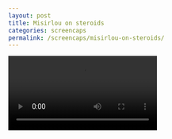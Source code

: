 ```yaml
---
layout: post
title: Misirlou on steroids
categories: screencaps
permalink: /screencaps/misirlou-on-steroids/
---
```


<video controls>
  <source src="https://www.dropbox.com/s/v2tkrzmv9j5yo4w/RPReplay_Final1636626125.mp4?raw=1" type="video/mp4">
Your browser does not support the video tag.
</video>
